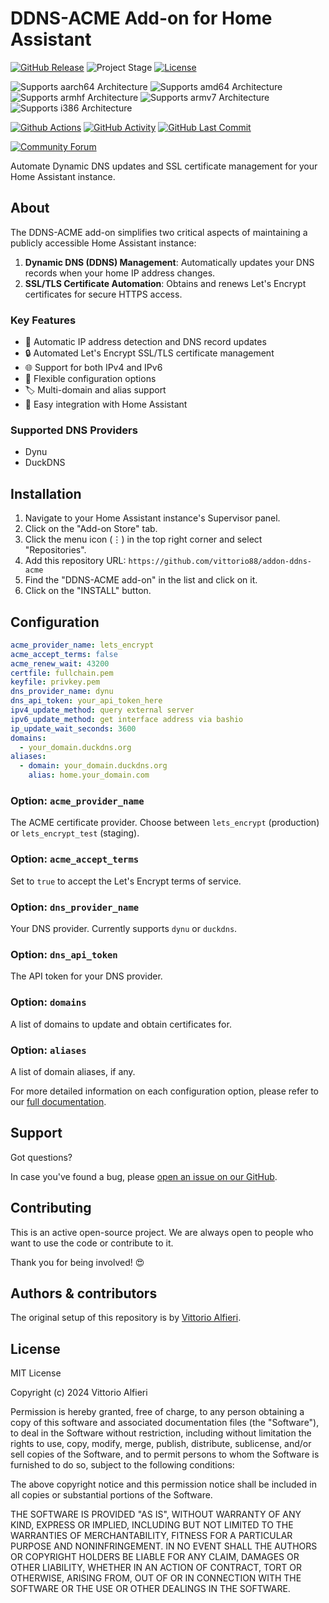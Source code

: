 # DDNS-ACME Add-on for Home Assistant

[![GitHub Release][releases-shield]][releases]
![Project Stage][project-stage-shield]
[![License][license-shield]](LICENSE.md)

![Supports aarch64 Architecture][aarch64-shield]
![Supports amd64 Architecture][amd64-shield]
![Supports armhf Architecture][armhf-shield]
![Supports armv7 Architecture][armv7-shield]
![Supports i386 Architecture][i386-shield]

[![Github Actions][github-actions-shield]][github-actions]
[![GitHub Activity][commits-shield]][commits]
[![GitHub Last Commit][last-commit-shield]][commits]

[![Community Forum][forum-shield]][forum]

Automate Dynamic DNS updates and SSL certificate management for your Home Assistant instance.

## About

The DDNS-ACME add-on simplifies two critical aspects of maintaining a publicly accessible Home Assistant instance:

1. **Dynamic DNS (DDNS) Management**: Automatically updates your DNS records when your home IP address changes.
2. **SSL/TLS Certificate Automation**: Obtains and renews Let's Encrypt certificates for secure HTTPS access.

### Key Features

- 🔄 Automatic IP address detection and DNS record updates
- 🔒 Automated Let's Encrypt SSL/TLS certificate management
- 🌐 Support for both IPv4 and IPv6
- 🔧 Flexible configuration options
- 🏷️ Multi-domain and alias support
- 🔌 Easy integration with Home Assistant

### Supported DNS Providers

- Dynu
- DuckDNS

## Installation

1. Navigate to your Home Assistant instance's Supervisor panel.
2. Click on the "Add-on Store" tab.
3. Click the menu icon (⋮) in the top right corner and select "Repositories".
4. Add this repository URL: `https://github.com/vittorio88/addon-ddns-acme`
5. Find the "DDNS-ACME add-on" in the list and click on it.
6. Click on the "INSTALL" button.

## Configuration

```yaml
acme_provider_name: lets_encrypt
acme_accept_terms: false
acme_renew_wait: 43200
certfile: fullchain.pem
keyfile: privkey.pem
dns_provider_name: dynu
dns_api_token: your_api_token_here
ipv4_update_method: query external server
ipv6_update_method: get interface address via bashio
ip_update_wait_seconds: 3600
domains:
  - your_domain.duckdns.org
aliases:
  - domain: your_domain.duckdns.org
    alias: home.your_domain.com
```

### Option: `acme_provider_name`

The ACME certificate provider. Choose between `lets_encrypt` (production) or `lets_encrypt_test` (staging).

### Option: `acme_accept_terms`

Set to `true` to accept the Let's Encrypt terms of service.

### Option: `dns_provider_name`

Your DNS provider. Currently supports `dynu` or `duckdns`.

### Option: `dns_api_token`

The API token for your DNS provider.

### Option: `domains`

A list of domains to update and obtain certificates for.

### Option: `aliases`

A list of domain aliases, if any.

For more detailed information on each configuration option, please refer to our [full documentation](https://github.com/vittorio88/addon-ddns-acme/blob/main/ddns-acme/DOCS.md).

## Support

Got questions?


In case you've found a bug, please [open an issue on our GitHub][issue].

## Contributing

This is an active open-source project. We are always open to people who want to
use the code or contribute to it.

Thank you for being involved! :heart_eyes:

## Authors & contributors

The original setup of this repository is by [Vittorio Alfieri][vittorio88].

## License

MIT License

Copyright (c) 2024 Vittorio Alfieri

Permission is hereby granted, free of charge, to any person obtaining a copy
of this software and associated documentation files (the "Software"), to deal
in the Software without restriction, including without limitation the rights
to use, copy, modify, merge, publish, distribute, sublicense, and/or sell
copies of the Software, and to permit persons to whom the Software is
furnished to do so, subject to the following conditions:

The above copyright notice and this permission notice shall be included in all
copies or substantial portions of the Software.

THE SOFTWARE IS PROVIDED "AS IS", WITHOUT WARRANTY OF ANY KIND, EXPRESS OR
IMPLIED, INCLUDING BUT NOT LIMITED TO THE WARRANTIES OF MERCHANTABILITY,
FITNESS FOR A PARTICULAR PURPOSE AND NONINFRINGEMENT. IN NO EVENT SHALL THE
AUTHORS OR COPYRIGHT HOLDERS BE LIABLE FOR ANY CLAIM, DAMAGES OR OTHER
LIABILITY, WHETHER IN AN ACTION OF CONTRACT, TORT OR OTHERWISE, ARISING FROM,
OUT OF OR IN CONNECTION WITH THE SOFTWARE OR THE USE OR OTHER DEALINGS IN THE
SOFTWARE.

[aarch64-shield]: https://img.shields.io/badge/aarch64-yes-green.svg
[amd64-shield]: https://img.shields.io/badge/amd64-yes-green.svg
[armhf-shield]: https://img.shields.io/badge/armhf-yes-green.svg
[armv7-shield]: https://img.shields.io/badge/armv7-yes-green.svg
[i386-shield]: https://img.shields.io/badge/i386-yes-green.svg
[commits-shield]: https://img.shields.io/github/commit-activity/y/vittorio88/addon-ddns-acme.svg
[commits]: https://github.com/vittorio88/addon-ddns-acme/commits/main
[contributors]: https://github.com/vittorio88/addon-ddns-acme/graphs/contributors
[discord-shield]: https://img.shields.io/discord/330944238910963714.svg
[discord]: https://discord.gg/c5DvZ4e
[forum-shield]: https://img.shields.io/badge/community-forum-brightgreen.svg
[forum]: https://community.home-assistant.io/
[vittorio88]: https://github.com/vittorio88
[github-actions-shield]: https://github.com/vittorio88/addon-ddns-acme/workflows/CI/badge.svg
[github-actions]: https://github.com/vittorio88/addon-ddns-acme/actions
[issue]: https://github.com/vittorio88/addon-ddns-acme/issues
[license-shield]: https://img.shields.io/github/license/vittorio88/addon-ddns-acme.svg
[last-commit-shield]: https://img.shields.io/github/last-commit/vittorio88/addon-ddns-acme.svg
[project-stage-shield]: https://img.shields.io/badge/project%20stage-production%20ready-brightgreen.svg
[releases-shield]: https://img.shields.io/github/release/vittorio88/addon-ddns-acme.svg
[releases]: https://github.com/vittorio88/addon-ddns-acme/releases
